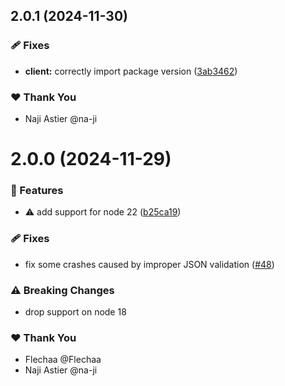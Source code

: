## 2.0.1 (2024-11-30)

### 🩹 Fixes

- **client:** correctly import package version ([3ab3462](https://github.com/UnownHash/Rotom/commit/3ab3462))

### ❤️ Thank You

- Naji Astier @na-ji

# 2.0.0 (2024-11-29)

### 🚀 Features

- ⚠️ add support for node 22 ([b25ca19](https://github.com/UnownHash/Rotom/commit/b25ca19))

### 🩹 Fixes

- fix some crashes caused by improper JSON validation ([#48](https://github.com/UnownHash/Rotom/pull/48))

### ⚠️ Breaking Changes

- drop support on node 18

### ❤️ Thank You

- Flechaa @Flechaa
- Naji Astier @na-ji
